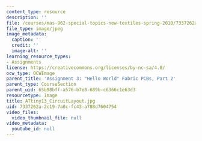 ```yaml
---
content_type: resource
description: ''
file: /courses/mas-962-special-topics-new-textiles-spring-2010/7337262a2c197a8cfc43a788d7604754_ATtiny13_CircuitLayout.jpg
file_type: image/jpeg
image_metadata:
  caption: ''
  credit: ''
  image-alt: ''
learning_resource_types:
- Assignments
license: https://creativecommons.org/licenses/by-nc-sa/4.0/
ocw_type: OCWImage
parent_title: 'Assignment 3: "Hello World" Fabric PCBs, Part 2'
parent_type: CourseSection
parent_uid: 65b98bff-a576-b7e8-689b-c6366c1e63d3
resourcetype: Image
title: ATtiny13_CircuitLayout.jpg
uid: 7337262a-2c19-7a8c-fc43-a788d7604754
video_files:
  video_thumbnail_file: null
video_metadata:
  youtube_id: null
---
```

